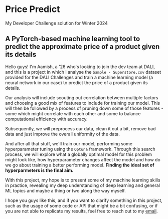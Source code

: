 # Price Predict
My Developer Challenge solution for Winter 2024

## A PyTorch-based machine learning tool to predict the approximate price of a product given its details

Hello guys! I'm Aamish, a '26 who's looking to join the dev team at DALI, and this is a project in which I analyse the `Sample - Superstore.csv` dataset provided for the DALI Challenges and train a machine learning model (a neural network in our case) to predict the price of a product given its details.

Our analysis will include scouting out correlation between multiple factors and choosing a good mix of features to include for training our model. This will then be followed by a process of pruning down some of those features - some which might correlate with each other and some to balance computational efficiency with accuracy.

Subsequently, we will preprocess our data, clean it out a bit, remove bad data and just improve the overall uniformity of the data.

And after all that stuff, we'll train our model, performing some hyperparameter tuning using the `Optuna` framework. Through this search process, we will explore what a globally optimal model for this problem might look like, how hyperparameter changes affect the model and how do we go about training a better performing model. **Finding the ideal set of hyperparmeters is the final aim.**

With this project, my hope is to present some of my machine learning skills in practice, revealing my deep understanding of deep learning and general ML topics and maybe a thing or two along the way myself.

I hope you guys like this, and if you want to clarify something in this project, such as the usage of some code or API that might be a bit confusing, or if you are not able to replicate my results, feel free to reach out to my [email](mailto:aamish.a.beg.26@dartmouth.edu).
